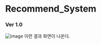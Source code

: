 # Recommend_System

### Ver 1.0
![image](https://github.com/IngredientDetection/RecommendSystem/assets/38148578/78d2982a-e0a7-4993-bfd9-630c1889c714)
이런 결과 화면이 나온다.
